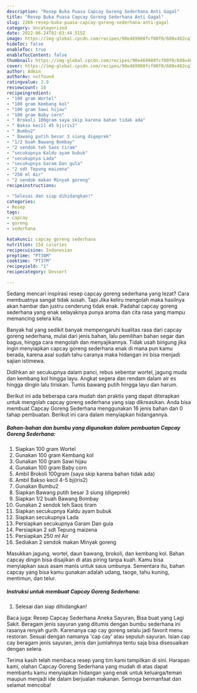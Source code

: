 ```yaml
---
description: "Resep Buka Puasa Capcay Goreng Sederhana Anti Gagal"
title: "Resep Buka Puasa Capcay Goreng Sederhana Anti Gagal"
slug: 2266-resep-buka-puasa-capcay-goreng-sederhana-anti-gagal
category: Uncategorized
date: 2022-06-24T02:03:44.515Z
image: https://img-global.cpcdn.com/recipes/90e469980fcf00f0/680x482cq70/capcay-goreng-sederhana-foto-resep-utama.jpg
hideToc: false
enableToc: true
enableTocContent: false
thumbnail: https://img-global.cpcdn.com/recipes/90e469980fcf00f0/680x482cq70/capcay-goreng-sederhana-foto-resep-utama.jpg
cover: https://img-global.cpcdn.com/recipes/90e469980fcf00f0/680x482cq70/capcay-goreng-sederhana-foto-resep-utama.jpg
author: Admin
authorAv: notfound
ratingvalue: 3.9
reviewcount: 18
recipeingredient:
- "100 gram Wortel"
- "100 gram Kembang kol"
- "100 gram Sawi hijau"
- "100 gram Baby corn"
- " Brokoli 100gram saya skip karena bahan tidak ada"
- " Bakso kecil 45 bjiris2"
- " Bumbu2"
- " Bawang putih besar 3 siung digeprek"
- "1/2 buah Bawang Bombay"
- "2 sendok teh Saos tiram"
- "secukupnya Kaldu ayam bubuk"
- "secukupnya Lada"
- "secukupnya Garam Dan gula"
- "2 sdt Tepung maizena"
- "250 ml Air"
- "2 sendok makan Minyak goreng"
recipeinstructions:

- "Selesai dan siap dihidangkan!"
categories:
- Resep
tags:
- capcay
- goreng
- sederhana

katakunci: capcay goreng sederhana 
nutrition: 154 calories
recipecuisine: Indonesian
preptime: "PT38M"
cooktime: "PT37M"
recipeyield: "1"
recipecategory: Dessert

---
```



Sedang mencari inspirasi resep capcay goreng sederhana yang lezat? Cara membuatnya sangat tidak susah. Tapi Jika keliru mengolah maka hasilnya akan hambar dan justru cenderung tidak enak. Padahal capcay goreng sederhana yang enak selayaknya punya aroma dan cita rasa yang mampu memancing selera kita.


Banyak hal yang sedikit banyak mempengaruhi kualitas rasa dari capcay goreng sederhana, mulai dari jenis bahan, lalu pemilihan bahan segar dan bagus, hingga cara mengolah dan menyajikannya. Tidak usah bingung jika ingin menyiapkan capcay goreng sederhana enak di mana pun kamu berada, karena asal sudah tahu caranya maka hidangan ini bisa menjadi sajian istimewa.

Didihkan air secukupnya dalam panci, rebus sebentar wortel, jagung muda dan kembang kol hingga layu. Angkat segera dan rendam dalam air es hingga dingin lalu tiriskan. Tumis bawang putih hingga layu dan harum.


Berikut ini ada beberapa cara mudah dan praktis yang dapat diterapkan untuk mengolah capcay goreng sederhana yang siap dikreasikan. Anda bisa membuat Capcay Goreng Sederhana menggunakan 16 jenis bahan dan 0 tahap pembuatan. Berikut ini cara dalam menyiapkan hidangannya.

<!--inarticleads1-->

##### Bahan-bahan dan bumbu yang digunakan dalam pembuatan Capcay Goreng Sederhana:

1. Siapkan 100 gram Wortel
1. Gunakan 100 gram Kembang kol
1. Gunakan 100 gram Sawi hijau
1. Gunakan 100 gram Baby corn
1. Ambil  Brokoli 100gram (saya skip karena bahan tidak ada)
1. Ambil  Bakso kecil 4-5 bj(iris2)
1. Gunakan  Bumbu2
1. Siapkan  Bawang putih besar 3 siung (digeprek)
1. Siapkan 1/2 buah Bawang Bombay
1. Gunakan 2 sendok teh Saos tiram
1. Siapkan secukupnya Kaldu ayam bubuk
1. Siapkan secukupnya Lada
1. Persiapkan secukupnya Garam Dan gula
1. Persiapkan 2 sdt Tepung maizena
1. Persiapkan 250 ml Air
1. Sediakan 2 sendok makan Minyak goreng


Masukkan jagung, wortel, daun bawang, brokoli, dan kembang kol. Bahan capcay dingin bisa disajikan di atas piring tanpa kuah. Kamu bisa menyiapkan saus asam manis untuk saus umbunya. Sementara itu, bahan capcay yang bisa kamu gunakan adalah udang, taoge, tahu kuning, mentimun, dan telur. 

<!--inarticleads2-->

##### Instruksi untuk membuat Capcay Goreng Sederhana:


1. Selesai dan siap dihidangkan!

Baca juga: Resep Capcay Sederhana Aneka Sayuran, Bisa buat yang Lagi Sakit. Beragam jenis sayuran yang ditumis dengan bumbu sederhana ini rasanya renyah gurih. Karenanya cap cay goreng selalu jadi favorit menu restoran. Sesuai dengan namanya &#39;cap cay&#39; atau sepuluh sayuran. Isian cap cay beragam jenis sayuran, jenis dan jumlahnya tentu saja bisa disesuaikan dengan selera. 

Terima kasih telah membaca resep yang tim kami tampilkan di sini. Harapan kami, olahan Capcay Goreng Sederhana yang mudah di atas dapat membantu kamu menyiapkan hidangan yang enak untuk keluarga/teman maupun menjadi ide dalam berjualan makanan. Semoga bermanfaat dan selamat mencoba!
